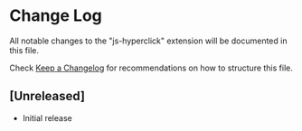 # Change Log

All notable changes to the "js-hyperclick" extension will be documented in this file.

Check [Keep a Changelog](http://keepachangelog.com/) for recommendations on how to structure this file.

## [Unreleased]

- Initial release